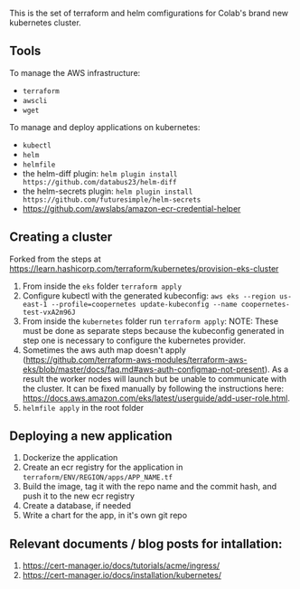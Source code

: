 This is the set of terraform and helm comfigurations for Colab's brand new kubernetes cluster.

## Tools
To manage the AWS infrastructure:
- `terraform`
- `awscli`
- `wget`

To manage and deploy applications on kubernetes:
- `kubectl`
- `helm`
- `helmfile`
- the helm-diff plugin: `helm plugin install https://github.com/databus23/helm-diff`
- the helm-secrets plugin: `helm plugin install https://github.com/futuresimple/helm-secrets`
- https://github.com/awslabs/amazon-ecr-credential-helper

## Creating a cluster
Forked from the steps at https://learn.hashicorp.com/terraform/kubernetes/provision-eks-cluster
1. From inside the `eks` folder `terraform apply`
1. Configure kubectl with the generated kubeconfig: `aws eks --region us-east-1 --profile=coopernetes update-kubeconfig --name coopernetes-test-vxA2m96J`
1. From inside the `kubernetes` folder run `terraform apply`: NOTE: These must be done as separate steps because the kubeconfig generated in step one is necessary to configure the kubernetes provider.
1. Sometimes the aws auth map doesn't apply (https://github.com/terraform-aws-modules/terraform-aws-eks/blob/master/docs/faq.md#aws-auth-configmap-not-present). As a result the worker nodes will launch but be unable to communicate with the cluster. It can be fixed manually by following the instructions here: https://docs.aws.amazon.com/eks/latest/userguide/add-user-role.html.
1. `helmfile apply` in the root folder

## Deploying a new application
1. Dockerize the application
1. Create an ecr registry for the application in `terraform/ENV/REGION/apps/APP_NAME.tf`
1. Build the image, tag it with the repo name and the commit hash, and push it to the new ecr registry
1. Create a database, if needed
1. Write a chart for the app, in it's own git repo

## Relevant documents / blog posts for intallation:
1. https://cert-manager.io/docs/tutorials/acme/ingress/
1. https://cert-manager.io/docs/installation/kubernetes/
